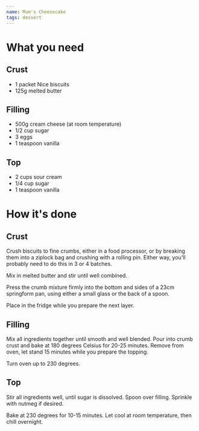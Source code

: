 ```yaml
---
name: Mum's Cheesecake
tags: dessert
---
```


# What you need

## Crust

* 1 packet Nice biscuits
* 125g melted butter

## Filling

* 500g cream cheese (at room temperature)
* 1/2 cup sugar
* 3 eggs
* 1 teaspoon vanilla

## Top

* 2 cups sour cream
* 1/4 cup sugar
* 1 teaspoon vanilla

# How it's done

## Crust

Crush biscuits to fine crumbs, either in a food processor, or by breaking them into a ziplock bag and crushing with a rolling pin. Either way, you'll probably need to do this in 3 or 4 batches.

Mix in melted butter and stir until well combined.

Press the crumb mixture firmly into the bottom and sides of a 23cm springform pan, using either a small glass or the back of a spoon.

Place in the fridge while you prepare the next layer.

## Filling

Mix all ingredients together until smooth and well blended. Pour into crumb crust and bake at 180 degrees Celsius for 20-25 minutes. Remove from oven, let stand 15 minutes while you prepare the topping.

Turn oven up to 230 degrees.

## Top

Stir all ingredients well, until sugar is dissolved. Spoon over filling. Sprinkle with nutmeg if desired.

Bake at 230 degrees for 10-15 minutes. Let cool at room temperature, then chill overnight.
